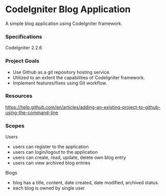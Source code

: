 # CodeIgniter Blog Application
A simple blog application using CodeIgniter framework.

### Specifications
CodeIgniter 2.2.6

### Project Goals
- Use Github as a git repository hosting service.
- Utilized to an extent the capabilities of CodeIgniter framework.
- Implement features/fixes using Git workflow.

### Resources
https://help.github.com/en/articles/adding-an-existing-project-to-github-using-the-command-line

### Scopes
Users 
- users can register to the application
- users can login/logout to the application
- users can create, read, update, delete own blog entry
- users can view archived blog entries

Blogs
- blog has a title, content, date created, date modified, archived status.
- each blog is owned by single user
